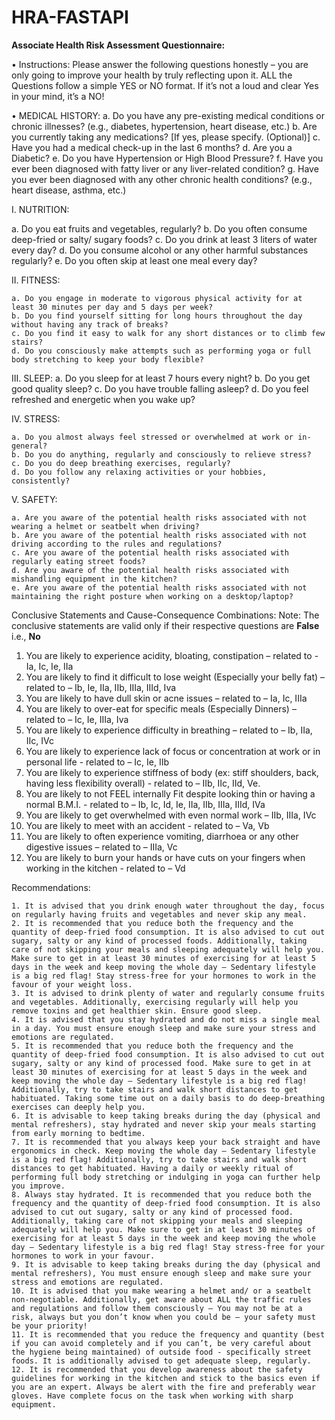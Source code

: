 # HRA-FASTAPI

**Associate Health Risk Assessment Questionnaire:**

• Instructions:
Please answer the following questions honestly – you are only going to improve your health by truly reflecting upon it. ALL the Questions follow a simple YES or NO format. If it’s not a loud and clear Yes in your mind, it’s a NO!

  • MEDICAL HISTORY:
    a. Do you have any pre-existing medical conditions or chronic illnesses? (e.g., diabetes, hypertension, heart disease, etc.)
    b. Are you currently taking any medications?
[If yes, please specify. (Optional)]
    c. Have you had a medical check-up in the last 6 months?
    d. Are you a Diabetic?
    e. Do you have Hypertension or High Blood Pressure?
    f. Have you ever been diagnosed with fatty liver or any liver-related condition?
    g. Have you ever been diagnosed with any other chronic health conditions? (e.g., heart disease, asthma, etc.)

I. NUTRITION:

a. Do you eat fruits and vegetables, regularly?
b. Do you often consume deep-fried or salty/ sugary foods?
c. Do you drink at least 3 liters of water every day?
d. Do you consume alcohol or any other harmful substances regularly?
e. Do you often skip at least one meal every day?

II. FITNESS:

    a. Do you engage in moderate to vigorous physical activity for at least 30 minutes per day and 5 days per week?
    b. Do you find yourself sitting for long hours throughout the day without having any track of breaks?
    c. Do you find it easy to walk for any short distances or to climb few stairs? 
    d. Do you consciously make attempts such as performing yoga or full body stretching to keep your body flexible? 
III. SLEEP:
    a. Do you sleep for at least 7 hours every night?
    b. Do you get good quality sleep?
    c. Do you have trouble falling asleep?
    d. Do you feel refreshed and energetic when you wake up?

IV. STRESS:

    a. Do you almost always feel stressed or overwhelmed at work or in-general?
    b. Do you do anything, regularly and consciously to relieve stress? 
    c. Do you do deep breathing exercises, regularly?
    d. Do you follow any relaxing activities or your hobbies, consistently?

V. SAFETY:

    a. Are you aware of the potential health risks associated with not wearing a helmet or seatbelt when driving?
    b. Are you aware of the potential health risks associated with not driving according to the rules and regulations?
    c. Are you aware of the potential health risks associated with regularly eating street foods?
    d. Are you aware of the potential health risks associated with mishandling equipment in the kitchen? 
    e. Are you aware of the potential health risks associated with not maintaining the right posture when working on a desktop/laptop?


Conclusive Statements and Cause-Consequence Combinations:
Note: The conclusive statements are valid only if their respective questions are **False** i.e., **No**

1. You are likely to experience acidity, bloating, constipation – related to - Ia, Ic, Ie, IIa
2. You are likely to find it difficult to lose weight (Especially your belly fat) – related to – Ib, Ie, IIa, IIb, IIIa, IIId, Iva
3. You are likely to have dull skin or acne issues – related to – Ia, Ic, IIIa
4. You are likely to over-eat for specific meals (Especially Dinners) – related to – Ic, Ie, IIIa, Iva
5. You are likely to experience difficulty in breathing – related to – Ib, IIa, IIc, IVc
6. You are likely to experience lack of focus or concentration at work or in personal life - related to – Ic, Ie, IIb
7. You are likely to experience stiffness of body (ex: stiff shoulders, back, having less flexibility overall) - related to – IIb, IIc, IId, Ve.
8. You are likely to not FEEL internally Fit despite looking thin or having a normal B.M.I. - related to – Ib, Ic, Id, Ie, IIa, IIb, IIIa, IIId, IVa 
9. You are likely to get overwhelmed with even normal work – IIb, IIIa, IVc
10. You are likely to meet with an accident - related to – Va, Vb
11. You are likely to often experience vomiting, diarrhoea or any other digestive issues – related to – IIIa, Vc
12. You are likely to burn your hands or have cuts on your fingers when working in the kitchen - related to – Vd

Recommendations:

    1. It is advised that you drink enough water throughout the day, focus on regularly having fruits and vegetables and never skip any meal. 
    2. It is recommended that you reduce both the frequency and the quantity of deep-fried food consumption. It is also advised to cut out sugary, salty or any kind of processed foods. Additionally, taking care of not skipping your meals and sleeping adequately will help you. Make sure to get in at least 30 minutes of exercising for at least 5 days in the week and keep moving the whole day – Sedentary lifestyle is a big red flag! Stay stress-free for your hormones to work in the favour of your weight loss. 
    3. It is advised to drink plenty of water and regularly consume fruits and vegetables. Additionally, exercising regularly will help you remove toxins and get healthier skin. Ensure good sleep. 
    4. It is advised that you stay hydrated and do not miss a single meal in a day. You must ensure enough sleep and make sure your stress and emotions are regulated. 
    5. It is recommended that you reduce both the frequency and the quantity of deep-fried food consumption. It is also advised to cut out sugary, salty or any kind of processed food. Make sure to get in at least 30 minutes of exercising for at least 5 days in the week and keep moving the whole day – Sedentary lifestyle is a big red flag! Additionally, try to take stairs and walk short distances to get habituated. Taking some time out on a daily basis to do deep-breathing exercises can deeply help you. 
    6. It is advisable to keep taking breaks during the day (physical and mental refreshers), stay hydrated and never skip your meals starting from early morning to bedtime. 
    7. It is recommended that you always keep your back straight and have ergonomics in check. Keep moving the whole day – Sedentary lifestyle is a big red flag! Additionally, try to take stairs and walk short distances to get habituated. Having a daily or weekly ritual of performing full body stretching or indulging in yoga can further help you improve. 
    8. Always stay hydrated. It is recommended that you reduce both the frequency and the quantity of deep-fried food consumption. It is also advised to cut out sugary, salty or any kind of processed food. Additionally, taking care of not skipping your meals and sleeping adequately will help you. Make sure to get in at least 30 minutes of exercising for at least 5 days in the week and keep moving the whole day – Sedentary lifestyle is a big red flag! Stay stress-free for your hormones to work in your favour.
    9. It is advisable to keep taking breaks during the day (physical and mental refreshers), You must ensure enough sleep and make sure your stress and emotions are regulated. 
    10. It is advised that you make wearing a helmet and/ or a seatbelt non-negotiable. Additionally, get aware about ALL the traffic rules and regulations and follow them consciously – You may not be at a risk, always but you don’t know when you could be – your safety must be your priority!
    11. It is recommended that you reduce the frequency and quantity (best if you can avoid completely and if you can’t, be very careful about the hygiene being maintained) of outside food - specifically street foods. It is additionally advised to get adequate sleep, regularly. 
    12. It is recommended that you develop awareness about the safety guidelines for working in the kitchen and stick to the basics even if you are an expert. Always be alert with the fire and preferably wear gloves. Have complete focus on the task when working with sharp equipment.


